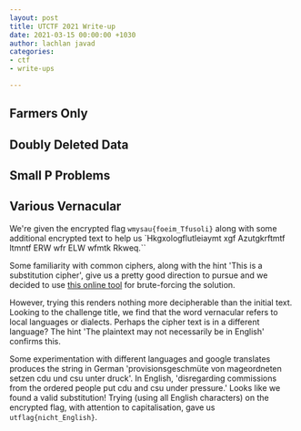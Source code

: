 ```yaml
---
layout: post
title: UTCTF 2021 Write-up
date: 2021-03-15 00:00:00 +1030
author: lachlan javad
categories:
- ctf
- write-ups

---
```

## Farmers Only

## Doubly Deleted Data

## Small P Problems

## Various Vernacular

We're given the encrypted flag `wmysau{foeim_Tfusoli}` along with some additional encrypted text to help us `Hkgxologflutleiaymt xgf Azutgkrftmtf ltmntf ERW wfr ELW wfmtk Rkweq.``

Some familiarity with common ciphers, along with the hint 'This is a substitution cipher', give us a pretty good direction to pursue and we decided to use [this online tool](https://www.boxentriq.com/code-breaking/cryptogram "Substitution Cipher Solver Tool") for brute-forcing the solution. 

However, trying this renders nothing more decipherable than the initial text. Looking to the challenge title, we find that the word vernacular refers to local languages or dialects. Perhaps the cipher text is in a different language? The hint 'The plaintext may not necessarily be in English' confirms this.

Some experimentation with different languages and google translates produces the string in German 'provisionsgeschmüte von mageordneten setzen cdu und csu unter druck'. In English, 'disregarding commissions from the ordered people put cdu and csu under pressure.' Looks like we found a valid substitution! Trying (using all English characters) on the encrypted flag, with attention to capitalisation, gave us `utflag{nicht_English}`.